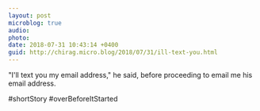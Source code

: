 ```yaml
---
layout: post
microblog: true
audio: 
photo: 
date: 2018-07-31 10:43:14 +0400
guid: http://chirag.micro.blog/2018/07/31/ill-text-you.html
---
```

"I'll text you my email address," he said, before proceeding to email me his email address.  

#shortStory #overBeforeItStarted
